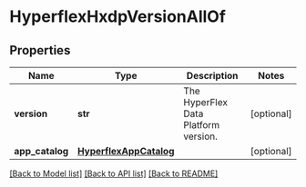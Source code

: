 # HyperflexHxdpVersionAllOf

## Properties
Name | Type | Description | Notes
------------ | ------------- | ------------- | -------------
**version** | **str** | The HyperFlex Data Platform version.    | [optional] 
**app_catalog** | [**HyperflexAppCatalog**](.md) |  | [optional] 

[[Back to Model list]](../README.md#documentation-for-models) [[Back to API list]](../README.md#documentation-for-api-endpoints) [[Back to README]](../README.md)


